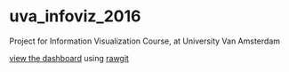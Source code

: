 # uva_infoviz_2016
Project for Information Visualization Course, at University Van Amsterdam

[view the dashboard](https://rawgit.com/knanne/vu_infoviz_2016/master/dashboard/index.html) using [rawgit](http://rawgit.com/)